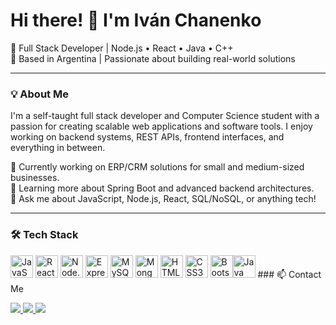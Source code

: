 Hi there! 👋 I'm Iván Chanenko
==============================

🎯 Full Stack Developer | Node.js • React • Java • C++  
📍 Based in Argentina | Passionate about building real-world solutions

---

### 💡 About Me

I'm a self-taught full stack developer and Computer Science student with a passion for creating scalable web applications and software tools. I enjoy working on backend systems, REST APIs, frontend interfaces, and everything in between.

🔭 Currently working on ERP/CRM solutions for small and medium-sized businesses.  
🌱 Learning more about Spring Boot and advanced backend architectures.  
💬 Ask me about JavaScript, Node.js, React, SQL/NoSQL, or anything tech!

---

### 🛠️ Tech Stack

<p align="left">
  <a href="https://developer.mozilla.org/en-US/docs/Web/JavaScript"><img src="https://raw.githubusercontent.com/danielcranney/readme-generator/main/public/icons/skills/javascript-colored.svg" width="36" alt="JavaScript" /></a>
  <a href="https://reactjs.org/"><img src="https://raw.githubusercontent.com/danielcranney/readme-generator/main/public/icons/skills/react-colored.svg" width="36" alt="React" /></a>
  <a href="https://nodejs.org/"><img src="https://raw.githubusercontent.com/danielcranney/readme-generator/main/public/icons/skills/nodejs-colored.svg" width="36" alt="Node.js" /></a>
  <a href="https://expressjs.com/"><img src="https://raw.githubusercontent.com/danielcranney/readme-generator/main/public/icons/skills/express-colored.svg" width="36" alt="Express" /></a>
  <a href="https://www.mysql.com/"><img src="https://raw.githubusercontent.com/danielcranney/readme-generator/main/public/icons/skills/mysql-colored.svg" width="36" alt="MySQL" /></a>
  <a href="https://www.mongodb.com/"><img src="https://raw.githubusercontent.com/danielcranney/readme-generator/main/public/icons/skills/mongodb-colored.svg" width="36" alt="MongoDB" /></a>
  <a href="https://developer.mozilla.org/en-US/docs/Glossary/HTML5"><img src="https://raw.githubusercontent.com/danielcranney/readme-generator/main/public/icons/skills/html5-colored.svg" width="36" alt="HTML5" /></a>
  <a href="https://www.w3.org/TR/CSS/"><img src="https://raw.githubusercontent.com/danielcranney/readme-generator/main/public/icons/skills/css3-colored.svg" width="36" alt="CSS3" /></a>
  <a href="https://getbootstrap.com/"><img src="https://raw.githubusercontent.com/danielcranney/readme-generator/main/public/icons/skills/bootstrap-colored.svg" width="36" alt="Bootstrap" /></a
<a href="https://www.oracle.com/java/"><img src="https://raw.githubusercontent.com/danielcranney/readme-generator/main/public/icons/skills/java-colored.svg" width="36" alt="Java" /></a>
### 📫 Contact Me

<p align="left">
  <a href="mailto:ivanalexisc@gmail.com" target="_blank">
    <img src="https://img.shields.io/badge/Email-D14836?style=for-the-badge&logo=gmail&logoColor=white" />
  </a>
  <a href="https://www.linkedin.com/in/ivanchanenko/" target="_blank">
    <img src="https://img.shields.io/badge/LinkedIn-0A66C2?style=for-the-badge&logo=linkedin&logoColor=white" />
  </a>
  <a href="https://github.com/ivanalexisc" target="_blank">
    <img src="https://img.shields.io/badge/GitHub-100000?style=for-the-badge&logo=github&logoColor=white" />
  </a>
</p>

